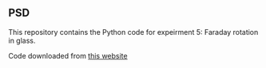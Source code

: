 ## PSD
This repository contains the Python code for expeirment 5: Faraday rotation in glass.

Code downloaded from [this website](https://people.phy.cam.ac.uk/db106/pub/)